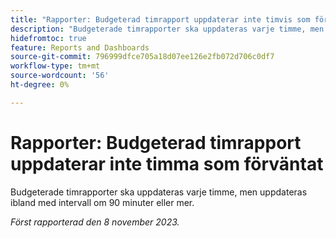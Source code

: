 ```yaml
---
title: "Rapporter: Budgeterad timrapport uppdaterar inte timvis som förväntat"
description: "Budgeterade timrapporter ska uppdateras varje timme, men uppdateras ibland med intervall om 90 minuter eller mer."
hidefromtoc: true
feature: Reports and Dashboards
source-git-commit: 796999dfce705a18d07ee126e2fb072d706c0df7
workflow-type: tm+mt
source-wordcount: '56'
ht-degree: 0%

---
```



# Rapporter: Budgeterad timrapport uppdaterar inte timma som förväntat

Budgeterade timrapporter ska uppdateras varje timme, men uppdateras ibland med intervall om 90 minuter eller mer.

_Först rapporterad den 8 november 2023._
